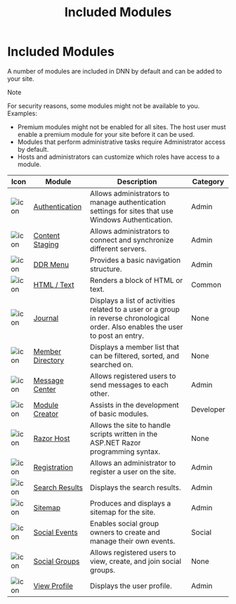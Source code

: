 ﻿---
uid: administrators-included-modules-overview
locale: en
title: Included Modules
dnnversion: 09.02.00
related-topics: requirements,product-versions,dnn-overview,control-bar-to-persona-bar,persona-bar-by-role,providers,more-resources
---

# Included Modules

A number of modules are included in DNN by default and can be added to your site.

> [!NOTE]
> For security reasons, some modules might not be available to you. Examples:
> <br />
> *   Premium modules might not be enabled for all sites. The host user must enable a premium module for your site before it can be used.
> *   Modules that perform administrative tasks require Administrator access by default.
> *   Hosts and administrators can customize which roles have access to a module.


| Icon                                             | Module                                             | Description                                                                                                                                                                                                               | Category    |
| ------------------------------------------------ | -------------------------------------------------- | ------------------------------------------------------------------------------------------------------------------------------------------------------------------------------------------------------------------------- | ----------- |
| ![icon](/images/ico-module-authentication.png)   | [Authentication](xref:module-authentication)       | Allows administrators to manage authentication settings for sites that use Windows Authentication.                                                                                                                        | Admin       |
| ![icon](/images/ico-module-contentstaging.png)   | [Content Staging](xref:module-content-staging)     | Allows administrators to connect and synchronize different servers.                                                                                                                                                       | Admin       |
| ![icon](/images/ico-module-ddrmenu.png)          | [DDR Menu](xref:module-ddr-menu)                   | Provides a basic navigation structure.                                                                                                                                                                                    | Admin       |
| ![icon](/images/ico-module-html.png)             | [HTML / Text](xref:module-html-text)               | Renders a block of HTML or text.                                                                                                                                                                                          | Common      |
| ![icon](/images/ico-module-journal.png)          | [Journal](xref:module-journal)                     | Displays a list of activities related to a user or a group in reverse chronological order. Also enables the user to post an entry.                                                                                        | None        |
| ![icon](/images/ico-module-memberdirectory.png)  | [Member Directory](xref:module-member-directory)   | Displays a member list that can be filtered, sorted, and searched on.                                                                                                                                                     | None        |
| ![icon](/images/ico-module-messagecenter.png)    | [Message Center](xref:module-message-center)       | Allows registered users to send messages to each other.                                                                                                                                                                   | Admin       |
| ![icon](/images/ico-module-modulecreator.png)    | [Module Creator](xref:module-module-creator)       | Assists in the development of basic modules.                                                                                                                                                                              | Developer   |
| ![icon](/images/ico-module-razorhost.png)        | [Razor Host](xref:module-razor-host)               | Allows the site to handle scripts written in the ASP.NET Razor programming syntax.                                                                                                                                        | None        |
| ![icon](/images/ico-module-registration.png)     | [Registration](xref:module-registration)           | Allows an administrator to register a user on the site.                                                                                                                                                                   | Admin       |
| ![icon](/images/ico-module-searchresults.png)    | [Search Results](xref:module-search-results)       | Displays the search results.                                                                                                                                                                                              | Admin       |
| ![icon](/images/ico-module-sitemap.png)          | [Sitemap](xref:module-sitemap)                     | Produces and displays a sitemap for the site.                                                                                                                                                                             | Admin       |
| ![icon](/images/ico-module-socialevents.png)     | [Social Events](xref:module-social-events)         | Enables social group owners to create and manage their own events.                                                                                                                                                        | Social      |
| ![icon](/images/ico-module-socialgroups.png)     | [Social Groups](xref:module-social-groups)         | Allows registered users to view, create, and join social groups.                                                                                                                                                          | None        |
| ![icon](/images/ico-module-viewprofile.png)      | [View Profile](xref:module-view-profile)           | Displays the user profile.                                                                                                                                                                                                | Admin       |

